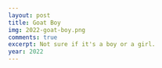 ```yaml
---
layout: post
title: Goat Boy
img: 2022-goat-boy.png
comments: true
excerpt: Not sure if it's a boy or a girl.
year: 2022
---
```

